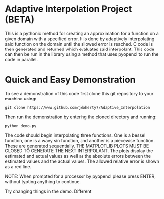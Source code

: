 # Adaptive Interpolation Project (BETA)
This is a pythonic method for creating an approximation for a function
on a given domain with a specified error. It is done by adaptively interpolating
said function on the domain until the allowed error is reached. C code is then
generated and returned which evaluates said interpolant. This code can then be
run in the library using a method that uses pyopencl to run the code in parallel.


# Quick and Easy Demonstration

To see a demonstration of this code first clone this git repository to
your machine using:

`git clone https://www.github.com/jdoherty7/Adaptive_Interpolation`

Then run the demonstration by entering the cloned directory and running:

`python demo.py`

The code should begin interpolating three functions. One is a bessel function,
one is a wavy sin function, and another is a piecewise function. These are 
generated sequentially. THE MATPLOTLIB PLOTS MUST BE CLOSED TO GENERATE THE NEXT
INTERPOLANT. The plots display the estimated and actual
values as well as the absolute errors between the estimated values and the
actual values. The allowed relative error is shown as a red line.

NOTE: When prompted for a processor by pyopencl please press ENTER,
without typting anything to continue.


Try changing things in the demo. Different
